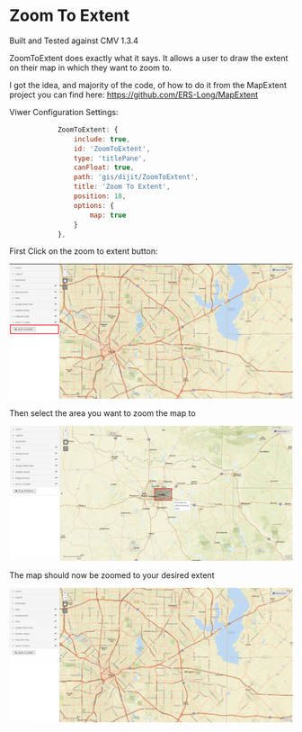 # Zoom To Extent
Built and Tested against CMV 1.3.4

ZoomToExtent does exactly what it says. It allows a user to draw the extent on their map in which they want to zoom to.

I got the idea, and majority of the code, of how to do it from the MapExtent project you can find here: https://github.com/ERS-Long/MapExtent

Viwer Configuration Settings:
```javascript
			ZoomToExtent: {
				include: true,
				id: 'ZoomToExtent',
				type: 'titlePane',
				canFloat: true,
				path: 'gis/dijit/ZoomToExtent',
				title: 'Zoom To Extent',
				position: 18,
				options: {
					map: true
				}
			},
```

 First Click on the zoom to extent button:
  
 ![Screenshot](./ztescreenshots/zoomtoExtentclick.PNG)
  
  Then select the area you want to zoom the map to
  
 ![Screenshot](./ztescreenshots/drawnextent.png)
  
  The map should now be zoomed to your desired extent
  
 ![Screenshot](./ztescreenshots/zoomedpic.PNG)
